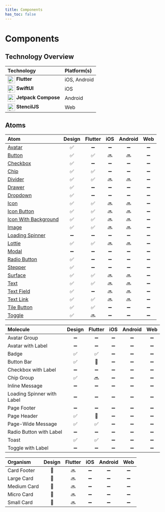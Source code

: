 ```yaml
---
title: Components
has_toc: false
---
```


# Components

## Technology Overview

| Technology | Platform(s) |
|:-----------|:------------|
| <img src="https://avatars.githubusercontent.com/u/14101776?s=200&v=4" alt="Flutter" width="24" style="vertical-align:middle;"/> **Flutter** | iOS, Android   |
| <img src="https://developer.apple.com/assets/elements/icons/swiftui/swiftui-96x96_2x.png" alt="SwiftUI" width="24" style="vertical-align:middle;"/> **SwiftUI** | iOS            |
| <img src="https://logo.svgcdn.com/d/jetpackcompose-original-8x.png" alt="Jetpack Compose" width="24" style="vertical-align:middle;"/> **Jetpack Compose** | Android        |
| <img src="https://plugins.jetbrains.com/files/15596/564707/icon/default.png" alt="Stencil" width="24" style="vertical-align:middle;"/> **StencilJS** | Web            |

## Atoms

| Atom        | Design | Flutter | iOS  | Android | Web |
|:-----------------|:------:|:-------:|:----:|:-------:|:---:|
| [Avatar]         |   ✅   |   ➖    |  ➖  |   ➖    |  ➖  |
| [Button]         |   ✅   |   ✅    |  🔜  |   🔜    |  ➖  |
| [Checkbox]       |   ✅   |   ➖    |  ➖  |   ➖    |  ➖  |
| [Chip]           |   ✅   |   ✅    |  ➖  |   ➖    |  ➖  |
| [Divider]        |   ✅   |   ✅    |  🔜  |   🔜    |  ➖  |
| [Drawer]         |   ✅   |   ➖    |  ➖  |   ➖    |  ➖  |
| [Dropdown]       |   ✅   |   ➖    |  ➖  |   ➖    |  ➖  |
| [Icon]           |   ✅   |   ✅    |  🔜  |   🔜    |  ➖  |
| [Icon Button]    |   ✅   |   ✅    |  🔜  |   🔜    |  ➖  |
| [Icon With Background]       |   ✅   |   ✅    |  🔜  |   🔜    |  ➖  |
| [Image]          |   ✅   |   ✅    |  🔜  |   🔜    |  ➖  |
| [Loading Spinner]  |   ➖   |   ➖    |  ➖  |   ➖    |  ➖  |
| [Lottie]         |   ✅   |   ✅    |  🔜  |   🔜    |  ➖  |
| [Modal]            |   ➖   |   ➖    |  ➖  |   ➖    |  ➖  |
| [Radio Button]   |   ✅   |   ➖    |  ➖  |   ➖    |  ➖  |
| [Stepper]        |   ✅   |   ➖    |  ➖  |   ➖    |  ➖  |
| [Surface]        |   ✅   |   ✅    |  🔜  |   🔜    |  ➖  |
| [Text]           |   ✅   |   ✅    |  🔜  |   🔜    |  ➖  |
| [Text Field]     |   ✅   |   ➖    |  🔜  |   🔜    |  ➖  |
| [Text Link]      |   ✅   |   ✅    |  🔜  |   🔜    |  ➖  |
| [Tile Button]    |   ✅   |   ✅    |  ➖  |   ➖    |  ➖  |
| [Toggle]           |   ✅   |   🔜    |  ➖  |   ➖    |  ➖  |

| Molecule                   | Design | Flutter | iOS  | Android | Web |
|:---------------------------|:------:|:-------:|:----:|:-------:|:---:|
| Avatar Group               |   ➖   |   ➖    |  ➖  |   ➖    |  ➖  |
| Avatar with Label          |   ➖   |   ➖    |  ➖  |   ➖    |  ➖  |
| Badge                      |   ✅   |   ✅    |  ➖  |   ➖    |  ➖  |
| Button Bar                 |   ✅   |   🚧    |  ➖  |   ➖    |  ➖  |
| Checkbox with Label        |   ➖   |   ➖    |  ➖  |   ➖    |  ➖  |
| Chip Group                 |   ✅   |   🔜    |  ➖  |   ➖    |  ➖  |
| Inline Message             |   ➖   |   ➖    |  ➖  |   ➖    |  ➖  |
| Loading Spinner with Label |   ➖   |   ➖    |  ➖  |   ➖    |  ➖  |
| Page Footer                |   ➖   |   ➖    |  ➖  |   ➖    |  ➖  |
| Page Header                |   ✅   |   🚧    |  ➖  |   ➖    |  ➖  |
| Page-Wide Message          |   ✅   |   ✅    |  ➖  |   ➖    |  ➖  |
| Radio Button with Label    |   ➖   |   ➖    |  ➖  |   ➖    |  ➖  |
| Toast                      |   ✅   |   ✅    |  ➖  |   ➖    |  ➖  |
| Toggle with Label          |   ➖   |   ➖    |  ➖  |   ➖    |  ➖  |

| Organism                   | Design | Flutter | iOS  | Android | Web |
|:---------------------------|:------:|:-------:|:----:|:-------:|:---:|
| Card Footer                |   🚧   |   🔜    |  ➖  |   ➖    |  ➖  |
| Large Card                 |   🚧   |   🔜    |  ➖  |   ➖    |  ➖  |
| Medium Card                |   🚧   |   🔜    |  ➖  |   ➖    |  ➖  |
| Micro Card                 |   🚧   |   🔜    |  ➖  |   ➖    |  ➖  |
| Small Card                 |   🚧   |   🔜    |  ➖  |   ➖    |  ➖  |

[Button]: /docs/components/atoms/button.html
[Text]: /docs/components/atoms/text.html
[Divider]: /docs/components/atoms/divider.html
[Surface]: /docs/components/atoms/surface.html
[Icon Button]: /docs/components/atoms/icon-button.html
[Icon With Background]: /docs/components/atoms/icon-with-background.html
[Text Link]: /docs/components/atoms/text-link.html
[Chip]: /docs/components/atoms/chip.html
[Checkbox]: /docs/components/atoms/checkbox.html
[Drawer]: /docs/components/atoms/drawer.html
[Dropdown]: /docs/components/atoms/dropdown.html
[Radio Button]: /docs/components/atoms/radio-button.html
[Stepper]: /docs/components/atoms/stepper.html
[Text Field]: /docs/components/atoms/text-field.html
[Toggle]: /docs/components/atoms/toggle.html
[Image]: /docs/components/atoms/image.html
[Lottie]: /docs/components/atoms/lottie.html
[Modal]: /docs/components/atoms/modal.html
[Avatar]: /docs/components/atoms/avatar.html
[Tile Button]: /docs/components/atoms/tile-button.html
[Loading Spinner]: /docs/components/atoms/loading-spinner.html
[Icon]: /docs/components/atoms/icon.html
